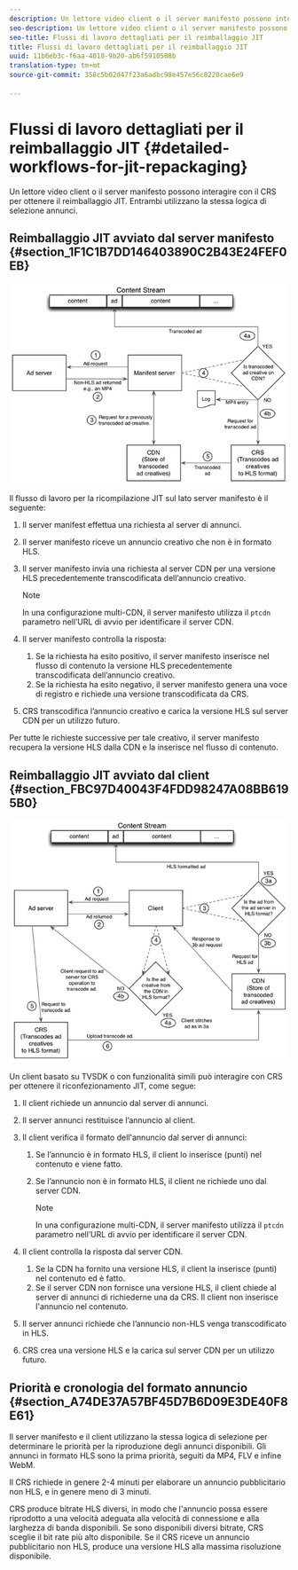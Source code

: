 ```yaml
---
description: Un lettore video client o il server manifesto possono interagire con il CRS per ottenere il reimballaggio JIT. Entrambi utilizzano la stessa logica di selezione annunci.
seo-description: Un lettore video client o il server manifesto possono interagire con il CRS per ottenere il reimballaggio JIT. Entrambi utilizzano la stessa logica di selezione annunci.
seo-title: Flussi di lavoro dettagliati per il reimballaggio JIT
title: Flussi di lavoro dettagliati per il reimballaggio JIT
uuid: 11b6eb3c-f6aa-4018-9b20-ab6f5910508b
translation-type: tm+mt
source-git-commit: 358c5b02d47f23a6adbc98e457e56c8220cae6e9

---
```



# Flussi di lavoro dettagliati per il reimballaggio JIT {#detailed-workflows-for-jit-repackaging}

Un lettore video client o il server manifesto possono interagire con il CRS per ottenere il reimballaggio JIT. Entrambi utilizzano la stessa logica di selezione annunci.

## Reimballaggio JIT avviato dal server manifesto {#section_1F1C1B7DD146403890C2B43E24FEF0EB}

![](assets/ssai_JIT-workflow_web.png)

Il flusso di lavoro per la ricompilazione JIT sul lato server manifesto è il seguente:

1. Il server manifest effettua una richiesta al server di annunci.
1. Il server manifesto riceve un annuncio creativo che non è in formato HLS.
1. Il server manifesto invia una richiesta al server CDN per una versione HLS precedentemente transcodificata dell’annuncio creativo.

   >[!NOTE]
   >
   >In una configurazione multi-CDN, il server manifesto utilizza il `ptcdn` parametro nell’URL di avvio per identificare il server CDN.

1. Il server manifesto controlla la risposta:

   1. Se la richiesta ha esito positivo, il server manifesto inserisce nel flusso di contenuto la versione HLS precedentemente transcodificata dell’annuncio creativo.
   1. Se la richiesta ha esito negativo, il server manifesto genera una voce di registro e richiede una versione transcodificata da CRS.

1. CRS transcodifica l’annuncio creativo e carica la versione HLS sul server CDN per un utilizzo futuro.

Per tutte le richieste successive per tale creativo, il server manifesto recupera la versione HLS dalla CDN e la inserisce nel flusso di contenuto.

## Reimballaggio JIT avviato dal client {#section_FBC97D40043F4FDD98247A08BB6195B0}

<!--<a id="fig_hkn_ndt_3z"></a>-->

![](assets/ssai_JIT-workflow_client_web.png)

Un client basato su TVSDK o con funzionalità simili può interagire con CRS per ottenere il riconfezionamento JIT, come segue:

1. Il client richiede un annuncio dal server di annunci.
1. Il server annunci restituisce l’annuncio al client.
1. Il client verifica il formato dell&#39;annuncio dal server di annunci:

   1. Se l’annuncio è in formato HLS, il client lo inserisce (punti) nel contenuto e viene fatto.
   1. Se l’annuncio non è in formato HLS, il client ne richiede uno dal server CDN.

      >[!NOTE]
      >
      >In una configurazione multi-CDN, il server manifesto utilizza il `ptcdn` parametro nell’URL di avvio per identificare il server CDN.

1. Il client controlla la risposta dal server CDN.

   1. Se la CDN ha fornito una versione HLS, il client la inserisce (punti) nel contenuto ed è fatto.
   1. Se il server CDN non fornisce una versione HLS, il client chiede al server di annunci di richiederne una da CRS. Il client non inserisce l&#39;annuncio nel contenuto.

1. Il server annunci richiede che l’annuncio non-HLS venga transcodificato in HLS.
1. CRS crea una versione HLS e la carica sul server CDN per un utilizzo futuro.

## Priorità e cronologia del formato annuncio {#section_A74DE37A57BF45D7B6D09E3DE40F8E61}

Il server manifesto e il client utilizzano la stessa logica di selezione per determinare le priorità per la riproduzione degli annunci disponibili. Gli annunci in formato HLS sono la prima priorità, seguiti da MP4, FLV e infine WebM.

Il CRS richiede in genere 2-4 minuti per elaborare un annuncio pubblicitario non HLS, e in genere meno di 3 minuti.

CRS produce bitrate HLS diversi, in modo che l&#39;annuncio possa essere riprodotto a una velocità adeguata alla velocità di connessione e alla larghezza di banda disponibili. Se sono disponibili diversi bitrate, CRS sceglie il bit rate più alto disponibile. Se il CRS riceve un annuncio pubblicitario non HLS, produce una versione HLS alla massima risoluzione disponibile.